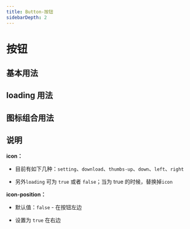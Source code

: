 ```yaml
---
title: Button-按钮
sidebarDepth: 2
---
```

# 按钮

## 基本用法
<ClientOnly>
  <button-demos></button-demos>
</ClientOnly>

## loading 用法
<ClientOnly>
  <button-loading-demos></button-loading-demos>
</ClientOnly>

## 图标组合用法
<ClientOnly>
  <button-group-demos></button-group-demos>
</ClientOnly>

## 说明

**icon：** 

* 目前有如下几种：`setting`、`download`、`thumbs-up`、`down`、`left`、`right`

* 另外`loading` 可为 `true` 或者 `false`；当为 true 的时候，替换掉`icon` 

**icon-position：**

* 默认值：`false` - 在按钮左边

* 设置为 `true` 在右边




